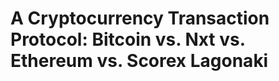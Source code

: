 A Cryptocurrency Transaction Protocol: Bitcoin vs. Nxt vs. Ethereum vs. Scorex Lagonaki
=======================================================================================
